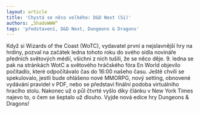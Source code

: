 ```yaml
---
layout: article
title: 'Chystá se něco velkého: D&D Next (5i)'
authors: „ShadoWWW“
tags: 'představení, D&D Next, Dungeons & Dragons'
---
```


Když si Wizards of the Coast (WoTC), vydavatel
první a nejslavnější hry na hrdiny, pozval na začátek
ledna tohoto roku do svého sídla novináře
předních světových médií, všichni z nich tušili,
že se něco děje. 9. ledna se pak na stránkách
WotC a světového hráčského fóra En World
objevilo počítadlo, které odpočítávalo čas do
16:00 našeho času. Ještě chvíli se spekulovalo,
jestli bude ohlášeno nové MMORPG, nový setting,
obnovené vydávání pravidel v PDF, nebo
se představí finální podoba virtuálního hracího
stolu. Nakonec už o půl čtvrté vyšlo díky článku
v New York Times najevo to, o čem se šeptalo
už dlouho. Vyjde nová edice hry Dungeons &
Dragons!
